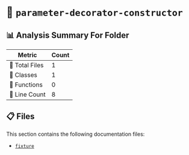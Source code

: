 # 📁 `parameter-decorator-constructor`

## 📊 Analysis Summary For Folder

| Metric | Count |
|--------|-------|
| 📁 Total Files | 1 |
| 🧱 Classes | 1 |
| 🔧 Functions | 0 |
| 🔢 Line Count | 8 |


## 📋 Files

This section contains the following documentation files:

- [`fixture`](./fixture.md)